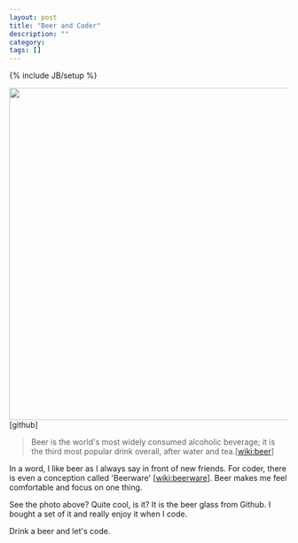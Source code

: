 ```yaml
---
layout: post
title: "Beer and Coder"
description: ""
category: 
tags: []
---
```

{% include JB/setup %}

<img src="http://cdn.shopify.com/s/files/1/0051/4802/products/MG_0853.jpg" width=600>
[github]

> Beer is the world's most widely consumed alcoholic beverage; it is the
> third most popular drink overall, after water and tea.[[wiki:beer]]

In a word, I like beer as I always say in front of new friends. For coder,
there is even a conception called 'Beerware' [[wiki:beerware]]. Beer makes me feel
comfortable and focus on one thing.

See the photo above? Quite cool, is it? It is the beer glass from Github. I
bought a set of it and really enjoy it when I code.

Drink a beer and let's code.

[github]: http://shop.github.com/products/octopint-set-of-2
[wiki:beer]: http://en.wikipedia.org/wiki/Beer
[wiki:beerware]: http://en.wikipedia.org/wiki/Beerware
